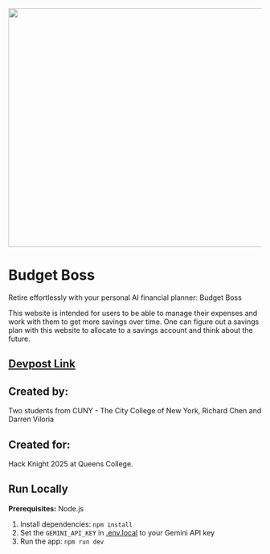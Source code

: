 <div align="center">
<img width="1200" height="475" alt="GHBanner" src="https://cdn.discordapp.com/attachments/1281282014451990682/1429273813140508672/budgetbossmain.png?ex=68f58a77&is=68f438f7&hm=e6a1151a69356742d704f55e3f0bde355faf1d206a898c0f5f6965e04c832d7e&" />
</div>

# Budget Boss

Retire effortlessly with your personal AI financial planner: Budget Boss

This website is intended for users to be able to manage their expenses and work with them to get more savings over time.
One can figure out a savings plan with this website to allocate to a savings account and think about the future.


## [Devpost Link](https://devpost.com/software/budgetboss)


## Created by:

Two students from CUNY - The City College of New York, Richard Chen and Darren Viloria

## Created for:

Hack Knight 2025 at Queens College.






## Run Locally

**Prerequisites:**  Node.js


1. Install dependencies:
   `npm install`
2. Set the `GEMINI_API_KEY` in [.env.local](.env.local) to your Gemini API key
3. Run the app:
   `npm run dev`
